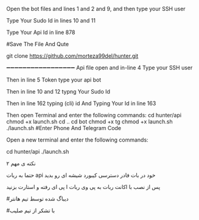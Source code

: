 ﻿Open the bot files and lines 1 and 2 and 9, and then type your SSH user

Type Your Sudo Id in lines 10 and 11

Type Your Api Id in line 878

#Save The File And Qute

<span>git clone https://github.com/morteza99del/hunter.git</span>


➖➖➖➖➖➖➖➖➖➖➖➖➖➖➖➖➖
Api file open and in-line 4 Type your SSH user

Then in line 5 Token type your api bot

Then in line 10 and 12 typng Your Sudo Id

Then in line 162 typing (cli) id And Typing Your Id in line 163

Then open Terminal and enter the following commands:
<span>cd hunter/api</span>
<span>chmod +x launch.sh</span>
<span>cd ..</span>
<span>cd bot</span>
<span>chmod +x tg</span>
<span>chmod +x launch.sh</span>
<span>./launch.sh</span>
#Enter Phone And Telegram Code

Open a new terminal and enter the following commands:

<span>cd hunter/api</span>
<span>./launch.sh</span>
</pre>
 
<span>۲ نکته ی مهم

 حتما به ربات api خود در بات فادر دسترسی کیبورد شیشه ای رو بدید

 پس از نصب با اکانت ربات  به  پی وی ربات ا پی ای رفته و استارت بزنید


#دیباگ شده توسط تیم هانتر

#با تشکر از تیم صلیب
